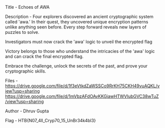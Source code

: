Title - Echoes of AWA

Description - 
Four explorers discovered an ancient cryptographic system called 'awa.' In their quest, they uncovered unique encryption patterns unlike anything seen before. Every step forward reveals new layers of puzzles to solve.

Investigators must now crack the 'awa' logic to unveil the encrypted flag

Victory belongs to those who understand the intricacies of the 'awa' logic and can crack the final encrypted flag.

Embrace the challenge, unlock the secrets of the past, and prove your cryptographic skills.

Files - 
https://drive.google.com/file/d/1f3eVtkdZaWSSCo9RrKH75CKH49vuAQKL/view?usp=sharing
https://drive.google.com/file/d/1mVbzAFdOAvKKGiawHTWVIubGVC38wTuZ/view?usp=sharing

Author - Dhruv Gupta

Flag - HTB{N07_4ll_Cryp70_15_UnBr34k4bl3}
